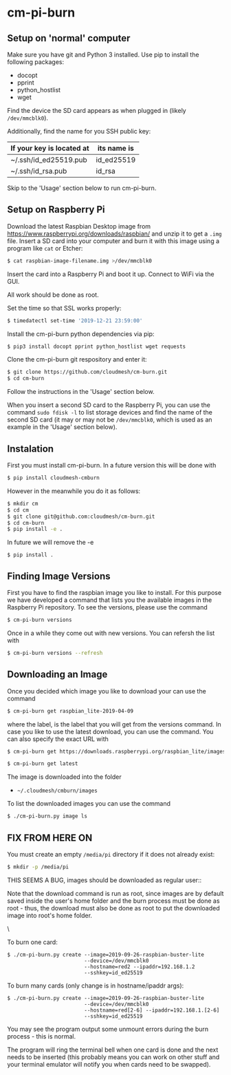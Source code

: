 # cm-pi-burn

## Setup on 'normal' computer

Make sure you have git and Python 3 installed. Use pip to install the following
packages:

- docopt
- pprint
- python_hostlist
- wget

Find the device the SD card appears as when plugged in (likely `/dev/mmcblk0`).

Additionally, find the name for you SSH public key:

| If your key is located at | its name is |
|---------------------------|-------------|
| ~/.ssh/id_ed25519.pub     | id_ed25519  |
| ~/.ssh/id_rsa.pub         | id_rsa      |

Skip to the 'Usage' section below to run cm-pi-burn.

## Setup on Raspberry Pi

Download the latest Raspbian Desktop image from <https://www.raspberrypi.org/downloads/raspbian/> and unzip it to get a `.img` file. Insert a SD card into your computer and burn it with this image using a program like `cat` or Etcher:

```bash
$ cat raspbian-image-filename.img >/dev/mmcblk0
```

Insert the card into a Raspberry Pi and boot it up. Connect to WiFi via the GUI.

All work should be done as root.

Set the time so that SSL works properly:

```bash
$ timedatectl set-time '2019-12-21 23:59:00'
```

Install the cm-pi-burn python dependencies via pip:

```bash
$ pip3 install docopt pprint python_hostlist wget requests
```

Clone the cm-pi-burn git respository and enter it:

```bash
$ git clone https://github.com/cloudmesh/cm-burn.git
$ cd cm-burn
```

Follow the instructions in the 'Usage' section below.

When you insert a second SD card to the Raspberry Pi, you can use the command
`sudo fdisk -l` to list storage devices and find the name of the second SD card
(it may or may not be `/dev/mmcblk0`, which is used as an example in the
'Usage' section below).

## Instalation

First you must install cm-pi-burn. In a future version this will be done with 

```bash
$ pip install cloudmesh-cmburn
```
   
However in the meanwhile you do it as follows:

```bash
$ mkdir cm
$ cd cm
$ git clone git@github.com:cloudmesh/cm-burn.git
$ cd cm-burn
$ pip install -e .
```    

In future we will remove the -e

    $ pip install .

## Finding Image Versions

First you have to find the raspbian image you like to install. For this
purpose we have developed a command that lists you the available images
in the Raspberry Pi repository. To see the versions, please use the command


```bash
$ cm-pi-burn versions
```

Once in a while they come out with new versions. You can refersh the list with

```bash
$ cm-pi-burn versions --refresh
```

## Downloading an Image

Once you decided which image you like to download your can use the command

```bash
$ cm-pi-burn get raspbian_lite-2019-04-09
```

where the label, is the label that you will get from the versions
command. In case you like to use the latest download, you can use the
command. You can also specify the exact URL with 

```bash
$ cm-pi-burn get https://downloads.raspberrypi.org/raspbian_lite/images/raspbian_lite-2019-09-30/2019-09-26-raspbian-buster-lite.zip
```


```bash
$ cm-pi-burn get latest
```

The image is downloaded into the folder

* `~/.cloudmesh/cmburn/images`

To list the downloaded images you can use the command


```bash
$ ./cm-pi-burn.py image ls
```



## FIX FROM HERE ON 

You must create an empty `/media/pi` directory if it does not already exist:

```bash
$ mkdir -p /media/pi
```

THIS SEEMS A BUG, images should be downloaded as regular user::

Note that the download command is run as root, since images are by default
saved inside the user's home folder and the burn process must be done as root -
thus, the download must also be done as root to put the downloaded image into
root's home folder.

\

To burn one card:

```
$ ./cm-pi-burn.py create --image=2019-09-26-raspbian-buster-lite
                         --device=/dev/mmcblk0
                         --hostname=red2 --ipaddr=192.168.1.2
                         --sshkey=id_ed25519
```

To burn many cards (only change is in hostname/ipaddr args):

```
$ ./cm-pi-burn.py create --image=2019-09-26-raspbian-buster-lite
                         --device=/dev/mmcblk0
                         --hostname=red[2-6] --ipaddr=192.168.1.[2-6]
                         --sshkey=id_ed25519
```

You may see the program output some unmount errors during the burn process -
this is normal.

The program will ring the terminal bell when one card is done and the next
needs to be inserted (this probably means you can work on other stuff and your
terminal emulator will notify you when cards need to be swapped).
